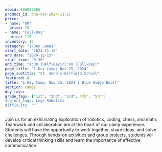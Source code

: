 ```yaml
---
ecwid: 696837865
product_id: one-day-2024-11-15
price:
- name: "AM"
  price: 75
- name: "Full-Day"
  price: 115
inventory: 16
category: "1-Day Camps"
start_date: "2024-11-15"
end_date: "2024-11-15"
start_time: "8:30"
end_time: "1:00 (Half-Day)/5:00 (Full-Day)"
page_title: "1-Day Camp; Nov 15, 2024"
page_subtitle: "St. Anne's-Belfield School"
featured: 0
title: "1-Day Camp; Nov 15, 2024 | Blue Ridge Boost"
section: camps
day_tags: 
grade_tags: ["1st", "2nd", "3rd", 4th", "5th"]
subject_tags: Lego Robotics
difficulty: ""
---
```

Join us for an exhilarating exploration of robotics, coding, chess, and math. Teamwork and collaboration are at the heart of our camp experience. Students will have the opportunity to work together, share ideas, and solve challenges. Through hands-on activities and group projects, students will develop critical thinking skills and learn the importance of effective communication.
